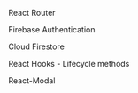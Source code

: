 React Router

Firebase Authentication

Cloud Firestore

React Hooks - Lifecycle methods

React-Modal
